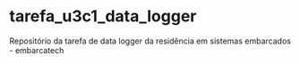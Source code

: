# tarefa_u3c1_data_logger
Repositório da tarefa de data logger da residência em sistemas embarcados - embarcatech
